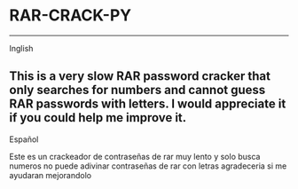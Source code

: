 # RAR-CRACK-PY
--------------------------------------------------------------------------------------------------------------------------------------------------------------------
Inglish

This is a very slow RAR password cracker that only searches for numbers and cannot guess RAR passwords with letters. I would appreciate it if you could help me improve it.
------------------------------------------------------------------------------------------------------------------------------------------------------------------
Español

Este es un crackeador de contraseñas de rar muy lento y solo busca numeros no puede adivinar contraseñas de rar con letras agradeceria si me ayudaran mejorandolo
